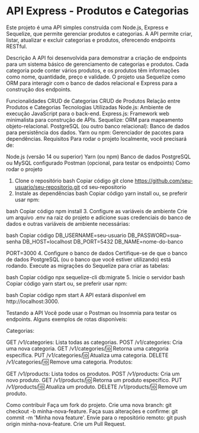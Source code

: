 # API Express - Produtos e Categorias
Este projeto é uma API simples construída com Node.js, Express e Sequelize, que permite gerenciar produtos e categorias. A API permite criar, listar, atualizar e excluir categorias e produtos, oferecendo endpoints RESTful.

Descrição
A API foi desenvolvida para demonstrar a criação de endpoints para um sistema básico de gerenciamento de categorias e produtos. Cada categoria pode conter vários produtos, e os produtos têm informações como nome, quantidade, preço e validade. O projeto usa Sequelize como ORM para interagir com o banco de dados relacional e Express para a construção dos endpoints.

Funcionalidades
CRUD de Categorias
CRUD de Produtos
Relação entre Produtos e Categorias
Tecnologias Utilizadas
Node.js: Ambiente de execução JavaScript para o back-end.
Express.js: Framework web minimalista para construção de APIs.
Sequelize: ORM para mapeamento objeto-relacional.
PostgreSQL (ou outro banco relacional): Banco de dados para persistência dos dados.
Yarn ou npm: Gerenciador de pacotes para dependências.
Requisitos
Para rodar o projeto localmente, você precisará de:

Node.js (versão 14 ou superior)
Yarn (ou npm)
Banco de dados PostgreSQL ou MySQL configurado
Postman (opcional, para testar os endpoints)
Como rodar o projeto
1. Clone o repositório
bash
Copiar código
git clone https://github.com/seu-usuario/seu-repositorio.git
cd seu-repositorio
2. Instale as dependências
bash
Copiar código
yarn install
ou, se preferir usar npm:

bash
Copiar código
npm install
3. Configure as variáveis de ambiente
Crie um arquivo .env na raiz do projeto e adicione suas credenciais do banco de dados e outras variáveis de ambiente necessárias:

bash
Copiar código
DB_USERNAME=seu-usuario
DB_PASSWORD=sua-senha
DB_HOST=localhost
DB_PORT=5432
DB_NAME=nome-do-banco

PORT=3000
4. Configure o banco de dados
Certifique-se de que o banco de dados PostgreSQL (ou o banco que você estiver utilizando) está rodando. Execute as migrações do Sequelize para criar as tabelas:

bash
Copiar código
npx sequelize-cli db:migrate
5. Inicie o servidor
bash
Copiar código
yarn start
ou, se preferir usar npm:

bash
Copiar código
npm start
A API estará disponível em http://localhost:3000.

Testando a API
Você pode usar o Postman ou Insomnia para testar os endpoints. Alguns exemplos de rotas disponíveis:

Categorias:

GET /v1/categories: Lista todas as categorias.
POST /v1/categories: Cria uma nova categoria.
GET /v1/categories/:id: Retorna uma categoria específica.
PUT /v1/categories/:id: Atualiza uma categoria.
DELETE /v1/categories/:id: Remove uma categoria.
Produtos:

GET /v1/products: Lista todos os produtos.
POST /v1/products: Cria um novo produto.
GET /v1/products/:id: Retorna um produto específico.
PUT /v1/products/:id: Atualiza um produto.
DELETE /v1/products/:id: Remove um produto.

Como contribuir
Faça um fork do projeto.
Crie uma nova branch: git checkout -b minha-nova-feature.
Faça suas alterações e confirme: git commit -m 'Minha nova feature'.
Envie para o repositório remoto: git push origin minha-nova-feature.
Crie um Pull Request.

